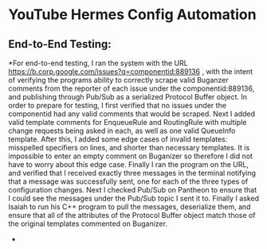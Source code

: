 # YouTube Hermes Config Automation

## **End-to-End Testing:**
*For end-to-end testing, I ran the system with the URL https://b.corp.google.com/issues?q=componentid:889136 , with the intent of verifying the programs ability to correctly scrape valid Buganzer comments from the reporter of each issue under the componentid:889136, and publishing through Pub/Sub as a serialized Protocol Buffer object. In order to prepare for testing, I first verified that no issues under the componentid had any valid comments that would be scraped. Next I added valid template comments for EnqueueRule and RoutingRule with multiple change requests being asked in each, as well as one valid QueueInfo template. After this, I added some edge cases of invalid templates: misspelled specifiers on lines, and shorter than necessary templates. It is impossible to enter an empty comment on Buganizer so therefore I did not have to worry about this edge case. Finally I ran the program on the URL, and verified that I received exactly three messages in the terminal notifying that a message was successfully sent, one for each of the three types of configuration changes. Next I checked Pub/Sub on Pantheon to ensure that I could see the messages under the Pub/Sub topic I sent it to. Finally I asked Isaiah to run his C++ program to pull the messages, deserialize them, and ensure that all of the attributes of the Protocol Buffer object match those of the original templates commented on Buganizer. 
* <br/><br/>